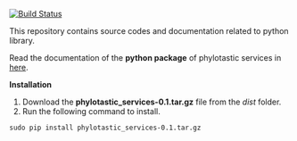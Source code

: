 [![Build Status](https://travis-ci.org/phylotastic/phylotastic_py.svg?branch=master)](https://travis-ci.org/phylotastic/phylotastic_py)

This repository contains source codes and documentation related to python library.

Read the documentation of the **python package** of phylotastic services in [here](http://phylo.cs.nmsu.edu:8080/phylopy/index.html).

**Installation**

  1. Download the __phylotastic_services-0.1.tar.gz__ file from the *dist* folder.
  2. Run the following command to install.

``
sudo pip install phylotastic_services-0.1.tar.gz
``
